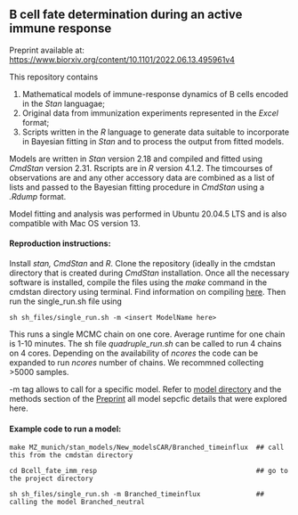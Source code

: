 ## B cell fate determination during an active immune response

Preprint available at: https://www.biorxiv.org/content/10.1101/2022.06.13.495961v4

This repository contains 
1. Mathematical models of immune-response dynamics of B cells encoded in the _Stan_ languagae;
2. Original data from immunization experiments represented in the _Excel_ format;
3. Scripts written in the _R_ language to generate data suitable to incorporate in Bayesian fitting in _Stan_ and to process the output from fitted models.


Models are written in _Stan_ version 2.18 and compiled and fitted using _CmdStan_ version 2.31.
Rscripts are in _R_ version 4.1.2. The timcourses of observations are and any other accessory data are combined as a list of lists and passed to the Bayesian fitting procedure in  _CmdStan_ using a _.Rdump_ format. 

[//]: # (We also include sh files that execute _CmdStan_ code across the local cluster using MPI. Sh files for non-MPI single core exceution are also included in the folder. )
Model fitting and analysis was performed in Ubuntu 20.04.5 LTS and is also compatible with Mac OS version 13.

#### Reproduction instructions:
Install _stan, CmdStan_ and _R_. Clone the repository (ideally in the cmdstan directory that is created during _CmdStan_ installation.
Once all the necessary software is installed, compile the files using the _make_ command in the cmdstan directory using terminal. Find information on compiling [here](https://mc-stan.org/docs/cmdstan-guide/compiling-a-stan-program.html).
Then run the single_run.sh file using
```
sh sh_files/single_run.sh -m <insert ModelName here>
```
This runs a single MCMC chain on one core. Average runtime for one chain is 1-10 minutes. The sh file _quadruple_run.sh_ can be called to run 4 chains on 4 cores. Depending on the availability of _ncores_ the code can be expanded to run _ncores_ number of chains. We recommned collecting >5000 samples.


-m tag allows to call for a specific model. Refer to [model directory](https://github.com/sanketrane/Bcell_fate_imm_resp/tree/main/stan_models/New_modelsCAR) and the methods section of the [Preprint](https://www.biorxiv.org/content/10.1101/2022.06.13.495961v4
) all model sepcfic details that were explored here.


#### Example code to run a model:

```
make MZ_munich/stan_models/New_modelsCAR/Branched_timeinflux  ## call this from the cmdstan directory

cd Bcell_fate_imm_resp                                        ## go to the project directory

sh sh_files/single_run.sh -m Branched_timeinflux              ## calling the model Branched_neutral

```
